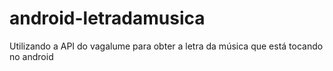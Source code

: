 # android-letradamusica
Utilizando a API do vagalume para obter a letra da música que está tocando no android
